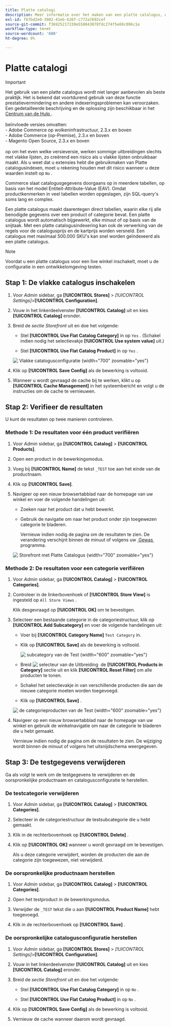 ```yaml
---
title: Platte catalogi
description: Meer informatie over het maken van een platte catalogus, waarbij elke rij alle benodigde gegevens over een product of categorie bevat.
exl-id: f67bd2e0-3902-41eb-b26f-c772a7692cef
source-git-commit: f36925217230e558043078fdc274f5e69c096c1e
workflow-type: tm+mt
source-wordcount: '680'
ht-degree: 0%

---
```


# Platte catalogi

>[!IMPORTANT]
>
>Het gebruik van een platte catalogus wordt niet langer aanbevolen als beste praktijk. Het is bekend dat voortdurend gebruik van deze functie prestatievermindering en andere indexeringsproblemen kan veroorzaken. Een gedetailleerde beschrijving en de oplossing zijn beschikbaar in het [&#x200B; Centrum van de Hulp &#x200B;](https://experienceleague.adobe.com/docs/commerce-knowledge-base/kb/troubleshooting/miscellaneous/slow-performance-slow-and-long-running-crons.html?lang=nl-NL).<br/><br/> beïnvloede versies omvatten: <br/> - Adobe Commerce op wolkeninfrastructuur, 2.3.x en boven <br/> - Adobe Commerce (op-Premise), 2.3.x en boven <br/> - Magento Open Source, 2.3.x en boven <br/><br/> op om het even welke versieversie, werken sommige uitbreidingen slechts met vlakke lijsten, zo creërend een risico als u vlakke lijsten onbruikbaar maakt. Als u weet dat u extensies hebt die gebruikmaken van Platte catalogusindexen, moet u rekening houden met dit risico wanneer u deze waarden instelt op `No` .

Commerce slaat catalogusgegevens doorgaans op in meerdere tabellen, op basis van het model Entiteit-Attribute-Value (EAV). Omdat productkenmerken in veel tabellen worden opgeslagen, zijn SQL-query&#39;s soms lang en complex.

Een platte catalogus maakt daarentegen direct tabellen, waarin elke rij alle benodigde gegevens over een product of categorie bevat. Een platte catalogus wordt automatisch bijgewerkt, elke minuut of op basis van de snijtaak. Met een platte catalogusindexering kan ook de verwerking van de regels voor de catalogusprijs en de kartprijs worden versneld. Een catalogus met maximaal 500.000 SKU&#39;s kan snel worden geïndexeerd als een platte catalogus.

>[!NOTE]
>
>Voordat u een platte catalogus voor een live winkel inschakelt, moet u de configuratie in een ontwikkelomgeving testen.

## Stap 1: De vlakke catalogus inschakelen

1. Voor _Admin_ sidebar, ga **[!UICONTROL Stores]** > _[!UICONTROL Settings]_>**[!UICONTROL Configuration]**.

1. Vouw in het linkerdeelvenster **[!UICONTROL Catalog]** uit en kies **[!UICONTROL Catalog]** eronder.

1. Breid de _sectie Storefront_ uit en doe het volgende:

   - Stel **[!UICONTROL Use Flat Catalog Category]** in op `Yes` . (Schakel indien nodig het selectievakje **[!UICONTROL Use system value]** uit.)

   - Stel **[!UICONTROL Use Flat Catalog Product]** in op `Yes` .

   ![&#x200B; Vlakke catalogusconfiguratie &#x200B;](./assets/use-flat-catalog.png){width="700" zoomable="yes"}

1. Klik op **[!UICONTROL Save Config]** als de bewerking is voltooid.

1. Wanneer u wordt gevraagd de cache bij te werken, klikt u op **[!UICONTROL Cache Management]** in het systeembericht en volgt u de instructies om de cache te vernieuwen.

## Stap 2: Verifieer de resultaten

U kunt de resultaten op twee manieren controleren.

### Methode 1: De resultaten voor één product verifiëren

1. Voor _Admin_ sidebar, ga **[!UICONTROL Catalog]** > **[!UICONTROL Products]**.

1. Open een product in de bewerkingsmodus.

1. Voeg bij **[!UICONTROL Name]** de tekst `_TEST` toe aan het einde van de productnaam.

1. Klik op **[!UICONTROL Save]**.

1. Navigeer op een nieuw browsertabblad naar de homepage van uw winkel en voer de volgende handelingen uit:

   - Zoeken naar het product dat u hebt bewerkt.

   - Gebruik de navigatie om naar het product onder zijn toegewezen categorie te bladeren.

     Vernieuw indien nodig de pagina om de resultaten te zien. De verandering verschijnt binnen de minuut of volgens uw [&#x200B; Gewas &#x200B;](../systems/cron.md) programma.

   ![&#x200B; Storefront met Platte Catalogus &#x200B;](./assets/storefront-flat-catalog-enabled.png){width="700" zoomable="yes"}

### Methode 2: De resultaten voor een categorie verifiëren

1. Voor _Admin_ sidebar, ga **[!UICONTROL Catalog]** > **[!UICONTROL Categories]**.

1. Controleer in de linkerbovenhoek of **[!UICONTROL Store View]** is ingesteld op `All Store Views` .

   Klik desgevraagd op **[!UICONTROL OK]** om te bevestigen.

1. Selecteer een bestaande categorie in de categoriestructuur, klik op **[!UICONTROL Add Subcategory]** en voer de volgende handelingen uit:

   - Voer bij **[!UICONTROL Category Name]** `Test Category` in.

   - Klik op **[!UICONTROL Save]** als de bewerking is voltooid.

     ![&#x200B; subcategory van de Test &#x200B;](./assets/catalog-flat-test-category.png){width="600" zoomable="yes"}

   - Breid ![&#x200B; selecteur van de Uitbreiding &#x200B;](../assets/icon-display-expand.png) de **[!UICONTROL Products in Category]** sectie uit en klik **[!UICONTROL Reset Filter]** om alle producten te tonen.

   - Schakel het selectievakje in van verschillende producten die aan de nieuwe categorie moeten worden toegevoegd.

   - Klik op **[!UICONTROL Save]** .

   ![&#x200B; de categorieproducten van de Test &#x200B;](./assets/catalog-flat-test-category-products.png){width="600" zoomable="yes"}

1. Navigeer op een nieuw browsertabblad naar de homepage van uw winkel en gebruik de winkelnavigatie om naar de categorie te bladeren die u hebt gemaakt.

   Vernieuw indien nodig de pagina om de resultaten te zien. De wijziging wordt binnen de minuut of volgens het uitsnijdschema weergegeven.

## Stap 3: De testgegevens verwijderen

Ga als volgt te werk om de testgegevens te verwijderen en de oorspronkelijke productnaam en catalogusconfiguratie te herstellen.

### De testcategorie verwijderen

1. Voor _Admin_ sidebar, ga **[!UICONTROL Catalog]** > **[!UICONTROL Categories]**.

1. Selecteer in de categoriestructuur de testsubcategorie die u hebt gemaakt.

1. Klik in de rechterbovenhoek op **[!UICONTROL Delete]** .

1. Klik op **[!UICONTROL OK]** wanneer u wordt gevraagd om te bevestigen.

   Als u deze categorie verwijdert, worden de producten die aan de categorie zijn toegewezen, niet verwijderd.

### De oorspronkelijke productnaam herstellen

1. Voor _Admin_ sidebar, ga **[!UICONTROL Catalog]** > **[!UICONTROL Categories]**.

1. Open het testproduct in de bewerkingsmodus.

1. Verwijder de `_TEST` tekst die u aan **[!UICONTROL Product Name]** hebt toegevoegd.

1. Klik in de rechterbovenhoek op **[!UICONTROL Save]** .

### De oorspronkelijke catalogusconfiguratie herstellen

1. Voor _Admin_ sidebar, ga **[!UICONTROL Stores]** > _[!UICONTROL Settings]_>**[!UICONTROL Configuration]**.

1. Vouw in het linkerdeelvenster **[!UICONTROL Catalog]** uit en kies **[!UICONTROL Catalog]** eronder.

1. Breid de _sectie Storefront_ uit en doe het volgende:

   - Stel **[!UICONTROL Use Flat Catalog Category]** in op `No` .

   - Stel **[!UICONTROL Use Flat Catalog Product]** in op `No` .

1. Klik op **[!UICONTROL Save Config]** als de bewerking is voltooid.

1. Vernieuw de cache wanneer daarom wordt gevraagd.
